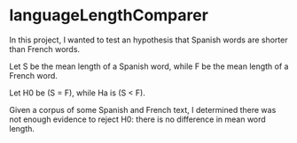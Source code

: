 # languageLengthComparer
In this project, I wanted to test an hypothesis that Spanish words are shorter than French words.

Let S be the mean length of a Spanish word, while F be the mean length of a French word.

Let H0 be (S = F), while Ha is (S < F).

Given a corpus of some Spanish and French text, I determined there was not enough evidence to reject H0:
there is no difference in mean word length.
